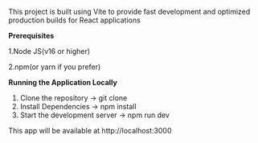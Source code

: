 This project is built using Vite to provide fast development and optimized production builds for React applications <br/>

**Prerequisites** <br/>

1.Node JS(v16 or higher) <br/>

2.npm(or yarn if you prefer)

**Running the Application Locally** <br/>

1. Clone the repository -> git clone <br/>
2. Install Dependencies -> npm install <br/>
3. Start the development server -> npm run dev <br/>

This app will be available at http://localhost:3000


